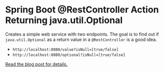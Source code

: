 Spring Boot @RestController Action Returning java.util.Optional
===============================================================

Creates a simple web service with two endpoints. The goal is to find out if
`java.util.Optional` as a return value in a `@RestController` is a good idea.

* `http://localhost:8080/value?isNull=[true/false]`
* `http://localhost:8080/optional?isNull=[true/false]`

[Read the blog post for details.](http://the-codeslinger.com/2022/07/24/spring-boot-restcontroller-action-returning-java-util-optional/)